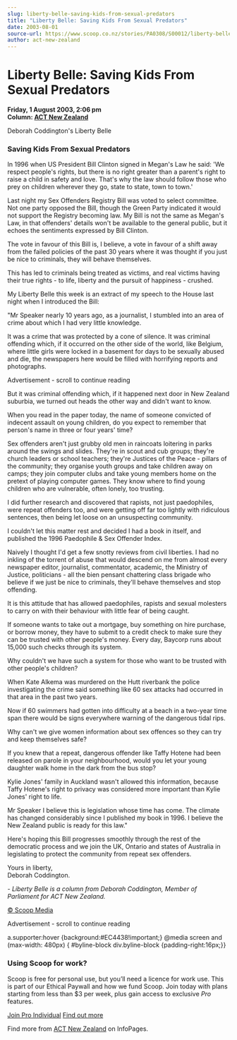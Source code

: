 ```yaml
---
slug: liberty-belle-saving-kids-from-sexual-predators
title: "Liberty Belle: Saving Kids From Sexual Predators"
date: 2003-08-01
source-url: https://www.scoop.co.nz/stories/PA0308/S00012/liberty-belle-saving-kids-from-sexual-predators.htm
author: act-new-zealand
---
```

Liberty Belle: Saving Kids From Sexual Predators
================================================

**Friday, 1 August 2003, 2:06 pm**  
**Column: [ACT New Zealand](https://info.scoop.co.nz/ACT_New_Zealand)**

Deborah Coddington's Liberty Belle  

### Saving Kids From Sexual Predators

In 1996 when US President Bill Clinton signed in Megan's Law he said: 'We respect people's rights, but there is no right greater than a parent's right to raise a child in safety and love. That's why the law should follow those who prey on children wherever they go, state to state, town to town.'

Last night my Sex Offenders Registry Bill was voted to select committee. Not one party opposed the Bill, though the Green Party indicated it would not support the Registry becoming law. My Bill is not the same as Megan's Law, in that offenders' details won't be available to the general public, but it echoes the sentiments expressed by Bill Clinton.

The vote in favour of this Bill is, I believe, a vote in favour of a shift away from the failed policies of the past 30 years where it was thought if you just be nice to criminals, they will behave themselves.

This has led to criminals being treated as victims, and real victims having their true rights - to life, liberty and the pursuit of happiness - crushed.

My Liberty Belle this week is an extract of my speech to the House last night when I introduced the Bill:

"Mr Speaker nearly 10 years ago, as a journalist, I stumbled into an area of crime about which I had very little knowledge.

It was a crime that was protected by a cone of silence. It was criminal offending which, if it occurred on the other side of the world, like Belgium, where little girls were locked in a basement for days to be sexually abused and die, the newspapers here would be filled with horrifying reports and photographs.

Advertisement - scroll to continue reading





But it was criminal offending which, if it happened next door in New Zealand suburbia, we turned out heads the other way and didn't want to know.

When you read in the paper today, the name of someone convicted of indecent assault on young children, do you expect to remember that person's name in three or four years' time?

Sex offenders aren't just grubby old men in raincoats loitering in parks around the swings and slides. They're in scout and cub groups; they're church leaders or school teachers; they're Justices of the Peace - pillars of the community; they organise youth groups and take children away on camps; they join computer clubs and take young members home on the pretext of playing computer games. They know where to find young children who are vulnerable, often lonely, too trusting.

I did further research and discovered that rapists, not just paedophiles, were repeat offenders too, and were getting off far too lightly with ridiculous sentences, then being let loose on an unsuspecting community.

I couldn't let this matter rest and decided I had a book in itself, and published the 1996 Paedophile & Sex Offender Index.

Naively I thought I'd get a few snotty reviews from civil liberties. I had no inkling of the torrent of abuse that would descend on me from almost every newspaper editor, journalist, commentator, academic, the Ministry of Justice, politicians - all the bien pensant chattering class brigade who believe if we just be nice to criminals, they'll behave themselves and stop offending.

It is this attitude that has allowed paedophiles, rapists and sexual molesters to carry on with their behaviour with little fear of being caught.

If someone wants to take out a mortgage, buy something on hire purchase, or borrow money, they have to submit to a credit check to make sure they can be trusted with other people's money. Every day, Baycorp runs about 15,000 such checks through its system.

Why couldn't we have such a system for those who want to be trusted with other people's children?

When Kate Alkema was murdered on the Hutt riverbank the police investigating the crime said something like 60 sex attacks had occurred in that area in the past two years.

Now if 60 swimmers had gotten into difficulty at a beach in a two-year time span there would be signs everywhere warning of the dangerous tidal rips.

Why can't we give women information about sex offences so they can try and keep themselves safe?

If you knew that a repeat, dangerous offender like Taffy Hotene had been released on parole in your neighbourhood, would you let your young daughter walk home in the dark from the bus stop?

Kylie Jones' family in Auckland wasn't allowed this information, because Taffy Hotene's right to privacy was considered more important than Kylie Jones' right to life.

Mr Speaker I believe this is legislation whose time has come. The climate has changed considerably since I published my book in 1996. I believe the New Zealand public is ready for this law."

Here's hoping this Bill progresses smoothly through the rest of the democratic process and we join the UK, Ontario and states of Australia in legislating to protect the community from repeat sex offenders.

Yours in liberty,  
Deborah Coddington.

_\- Liberty Belle is a column from Deborah Coddington, Member of Parliament for ACT New Zealand._

  

[© Scoop Media](http://www.scoop.co.nz/about/terms.html)  

Advertisement - scroll to continue reading



a.supporter:hover {background:#EC4438!important;} @media screen and (max-width: 480px) { #byline-block div.byline-block {padding-right:16px;}}

### Using Scoop for work?

Scoop is free for personal use, but you’ll need a licence for work use. This is part of our Ethical Paywall and how we fund Scoop. Join today with plans starting from less than $3 per week, plus gain access to exclusive _Pro_ features.  
  
[Join Pro Individual](https://pro.scoop.co.nz/Individual/?from=ProIn24) [Find out more](https://pro.scoop.co.nz/using-scoop-for-work/?from=ProIn24)

Find more from [ACT New Zealand](https://info.scoop.co.nz/ACT_New_Zealand) on InfoPages.